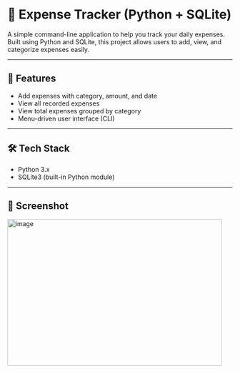 # 💸 Expense Tracker (Python + SQLite)

A simple command-line application to help you track your daily expenses.  
Built using Python and SQLite, this project allows users to add, view, and categorize expenses easily.

---

## 🚀 Features

- Add expenses with category, amount, and date  
- View all recorded expenses  
- View total expenses grouped by category  
- Menu-driven user interface (CLI)

---

## 🛠️ Tech Stack

- Python 3.x  
- SQLite3 (built-in Python module)

---

## 📸 Screenshot

<img width="480" height="329" alt="image" src="https://github.com/user-attachments/assets/ba2b2ba7-dba1-4c72-a27c-f6192cb77978" />
